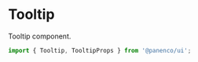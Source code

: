 # Tooltip

Tooltip component.

```js
import { Tooltip, TooltipProps } from '@panenco/ui';
```

<!-- STORY -->
